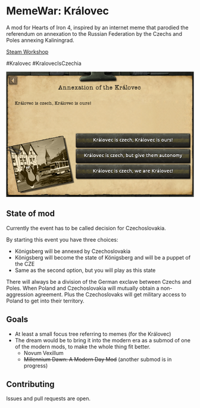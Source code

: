 # MemeWar: Královec

A mod for Hearts of Iron 4, inspired by an internet meme that parodied the referendum on annexation to the Russian Federation by the Czechs and Poles annexing Kaliningrad.

[Steam Workshop](https://steamcommunity.com/sharedfiles/filedetails/?id=2872761198)

#Kralovec #KralovecIsCzechia

![Screenshot of event](thumbnail.png)

## State of mod

Currently the event has to be called decision for Czechoslovakia.

By starting this event you have three choices:

- Königsberg will be annexed by Czechoslovakia
- Königsberg will become the state of Königsberg and will be a puppet of the CZE
- Same as the second option, but you will play as this state

There will always be a division of the German exclave between Czechs and Poles.
When Poland and Czechoslovakia will mutually obtain a non-aggression agreement. Plus the Czechoslovaks will get military access to Poland to get into their territory.

## Goals

- At least a small focus tree referring to memes (for the Královec)
- The dream would be to bring it into the modern era as a submod of one of the modern mods, to make the whole thing fit better.
    - Novum Vexillum
    - ~~Millennium Dawn: A Modern Day Mod~~ (another submod is in progress)

## Contributing

Issues and pull requests are open.